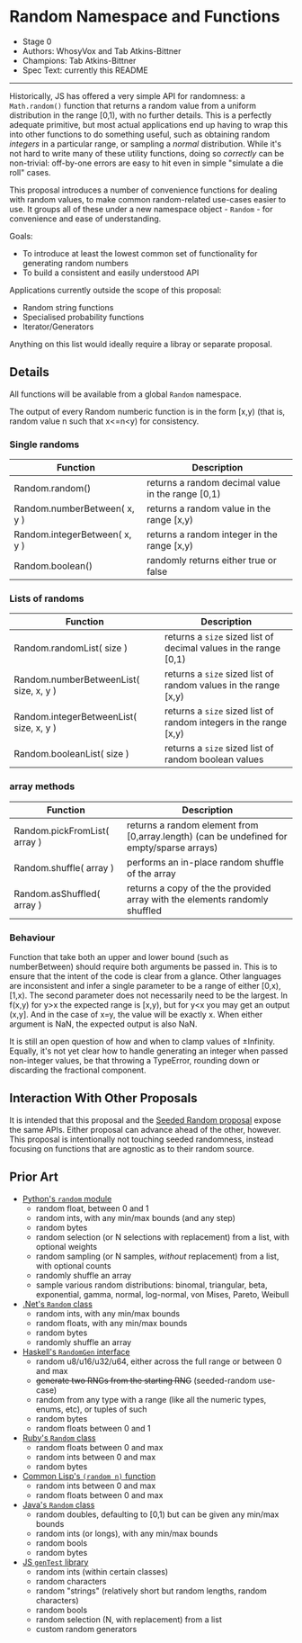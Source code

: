# Random Namespace and Functions

* Stage 0
* Authors: WhosyVox and Tab Atkins-Bittner
* Champions: Tab Atkins-Bittner
* Spec Text: currently this README

-----

Historically, JS has offered a very simple API for randomness: a `Math.random()` function that returns a random value from a uniform distribution in the range [0,1), with no further details. This is a perfectly adequate primitive, but most actual applications end up having to wrap this into other functions to do something useful, such as obtaining random *integers* in a particular range, or sampling a *normal* distribution. While it's not hard to write many of these utility functions, doing so *correctly* can be non-trivial: off-by-one errors are easy to hit even in simple "simulate a die roll" cases.

This proposal introduces a number of convenience functions for dealing with random values, to make common random-related use-cases easier to use. It groups all of these under a new namespace object - `Random` - for convenience and ease of understanding.

Goals:
* To introduce at least the lowest common set of functionality for generating random numbers
* To build a consistent and easily understood API

Applications currently outside the scope of this proposal:
* Random string functions
* Specialised probability functions
* Iterator/Generators

Anything on this list would ideally require a libray or separate proposal.

## Details

All functions will be available from a global `Random` namespace.

The output of every Random numberic function is in the form [x,y) (that is, random value n such that x<=n<y) for consistency.


### Single randoms
|Function           | Description|
|-------------------|------------|
Random.random()            | returns a random decimal value in the range [0,1) |
Random.numberBetween( x, y )  | returns a random value in the range [x,y)         |
Random.integerBetween( x, y ) | returns a random integer in the range [x,y)       |
Random.boolean()           | randomly returns either true or false             |

### Lists of randoms
|Function                    | Description|
|----------------------------|------------|
Random.randomList( size )               | returns a `size` sized list of decimal values in the range [0,1)  |
Random.numberBetweenList( size, x, y )  | returns a `size` sized list of random values in the range [x,y)   |
Random.integerBetweenList( size, x, y ) | returns a `size` sized list of random integers in the range [x,y) |
Random.booleanList( size )              | returns a `size` sized list of random boolean values              |

### array methods
|Function             | Description|
|---------------------|------------|
Random.pickFromList( array ) | returns a random element from [0,array.length) (can be undefined for empty/sparse arrays) |
Random.shuffle( array )      | performs an in-place random shuffle of the array                                          |
Random.asShuffled( array )   | returns a copy of the the provided array with the elements randomly shuffled              |


### Behaviour
Function that take both an upper and lower bound (such as numberBetween) should require both arguments be passed in. This is to ensure that the intent of the code is clear from a glance. Other languages are inconsistent and infer a single parameter to be a range of either \[0,x), \[1,x).
The second parameter does not necessarily need to be the largest. In f(x,y) for y>x the expected range is \[x,y), but for y<x you may get an output (x,y\]. And in the case of x=y, the value will be exactly x.
When either argument is NaN, the expected output is also NaN.

It is still an open question of how and when to clamp values of ±Infinity.
Equally, it's not yet clear how to handle generating an integer when passed non-integer values, be that throwing a TypeError, rounding down or discarding the fractional component.

## Interaction With Other Proposals

It is intended that this proposal and the [Seeded Random proposal](https://github.com/tc39/proposal-seeded-random/) expose the same APIs. Either proposal can advance ahead of the other, however. This proposal is intentionally not touching seeded randomness, instead focusing on functions that are agnostic as to their random source.

## Prior Art

* [Python's `random` module](https://docs.python.org/3/library/random.html)
    * random float, between 0 and 1
    * random ints, with any min/max bounds (and any step)
    * random bytes
    * random selection (or N selections with replacement) from a list, with optional weights
    * random sampling (or N samples, *without* replacement) from a list, with optional counts
    * randomly shuffle an array
    * sample various random distributions: binomal, triangular, beta, exponential, gamma, normal, log-normal, von Mises, Pareto, Weibull
* [.Net's `Random` class](https://learn.microsoft.com/en-us/dotnet/api/system.random?view=net-8.0)
    * random ints, with any min/max bounds
    * random floats, with any min/max bounds
    * random bytes
    * randomly shuffle an array
* [Haskell's `RandomGen` interface](https://hackage.haskell.org/package/random-1.2.1.2/docs/System-Random.html)
    * random u8/u16/u32/u64, either across the full range or between 0 and max
    * <s>generate two RNGs from the starting RNG</s> (seeded-random use-case)
    * random from any type with a range (like all the numeric types, enums, etc), or tuples of such
    * random bytes
    * random floats between 0 and 1
* [Ruby's `Random` class](https://ruby-doc.org/core-2.4.0/Random.html)
    * random floats between 0 and max
    * random ints between 0 and max
    * random bytes
* [Common Lisp's `(random n)` function]([https://www.cs.cmu.edu/Groups/AI/html/cltl/clm/node133.html](http://clhs.lisp.se/Body/f_random.htm))
    * random ints between 0 and max
    * random floats between 0 and max
* [Java's `Random` class](https://docs.oracle.com/javase/8/docs/api/java/util/Random.html)
    * random doubles, defaulting to [0,1) but can be given any min/max bounds
    * random ints (or longs), with any min/max bounds
    * random bools
    * random bytes
* [JS `genTest` library](https://www.npmjs.com/package/gentest)
    * random ints (within certain classes)
    * random characters
    * random "strings" (relatively short but random lengths, random characters)
    * random bools
    * random selection (N, with replacement) from a list
    * custom random generators
